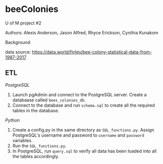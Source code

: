 # beeColonies
U of M project #2

Authors: Alexis Anderson, Jason Alfred, Rhyce Erickson, Cynthia Kunakom

Background: 

data source: https://data.world/finley/bee-colony-statistical-data-from-1987-2017

## ETL
*PostgreSQL*
1. Launch pgAdmin and connect to the PostgreSQL server. Create a databaase called `bees_colonies_db`.
1. Connect to the database and run `schema.sql` to create all the required tables in the database.

*Python*
1. Create a config.py in the same directory as `SQL_functions.py`. Assign PostgreSQL's username and password to `username` and `password` variables.
1. Run the `SQL_functions.py`.
1. In PostgreSQL, run `query.sql` to verify all data has been loaded into all the tables accordingly.


